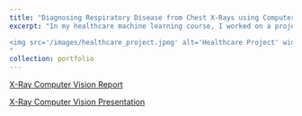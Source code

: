```yaml
---
title: "Diagnosing Respiratory Disease from Chest X-Rays using Computer Vision"
excerpt: "In my healthcare machine learning course, I worked on a project centered around predicting a given patient's diagnosis from an X-ray of their chest. Specifically, I sought to diagnose from one of 4 potential outcomes: healthy, COVID, lung opacity, and viral pneumonio. To this end, I created two convolutional neural networks (ResNet18 and VGG16), an Ensemble VAE (Variational AutoEncoder), and a self-supervised MAE-ViT (Masked AutoEncoder Vision Transformer). Overall, the VGG and ResNet models appeared to have the best overall performance (in terms of multiclass AUC). This project shows the potential for computer vision in the field of radiology, and how AI can be a powerful tool used by radiologists in the future.

<img src='/images/healthcare_project.jpeg' alt='Healthcare Project' width='400' height='400' style='display: block; margin: 0 auto;'>
"
collection: portfolio
---
```


[X-Ray Computer Vision Report](/images/healthcare_project_report.pdf)

[X-Ray Computer Vision Presentation](/images/Healthcare_Project_Presentation.pdf)
